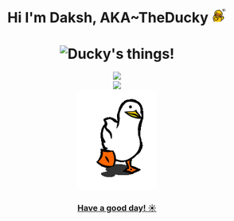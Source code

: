 <h1 align="center">Hi I'm Daksh, AKA~TheDucky <img width=30px src="wave.gif"></h1>
<h1 align=center><img src="https://readme-typing-svg.herokuapp.com/?font=jetbrains+mono&color=%23a9b665&size=22&center=true&vCenter=true&lines=Java%2C+Linux%2C+Python%2C+Bash..." alt="Ducky's things!"></h1>
<p align="center">
  <a href=#><img src="https://github-readme-stats.vercel.app/api?username=TheDucky&theme=onedark&show_icons=true&include_all_commits=true&hide_border=true&hide=issues&custom_title=TheDucky&nbsp;Fallaria%27s&nbsp;Stats&title_color=a9b665&icon_color=e3a84e&text_color=dfbf8e&bg_color=282828&count_private=true"><br/>
  <img src="https://stats4github.vercel.app/api/top-langs/?username=TheDucky&langs_count=11&hide=html&layout=compact&exclude_repo=Viruses,terminal,Joker,Rosehip-android"><br/>
    <img src="walk.gif">
    <h3 align="center">Have a good day! ☀️<h3/>
</p>
  

